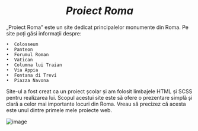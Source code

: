 <h1 align="center"><strong><em>Proiect Roma</em></strong></h1>


„Proiect Roma” este un site dedicat principalelor monumente din Roma. Pe site poți găsi informații despre:

	•  Colosseum
	•  Panteon
	•  Forumul Roman
	•  Vatican
	•  Columna lui Traian
	•  Via Appia
	•  Fontana di Trevi
	•  Piazza Navona

Site-ul a fost creat ca un proiect școlar și am folosit limbajele HTML și SCSS pentru realizarea lui. Scopul acestui site este să ofere o prezentare simplă și clară a celor mai importante locuri din Roma.
Vreau să precizez că acesta este unul dintre primele mele proiecte web.

![image](https://github.com/user-attachments/assets/d3ece161-7228-48b3-bc79-163927ecfd5d)
